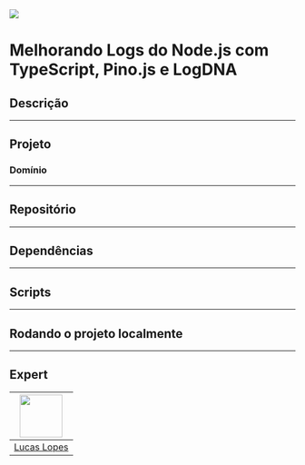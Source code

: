 <img src="https://storage.googleapis.com/golden-wind/experts-club/capa-github.svg" />

# Melhorando Logs do Node.js com TypeScript, Pino.js e LogDNA

## Descrição

-----


## Projeto

### Domínio

-----

## Repositório

-----


## Dependências

-----

## Scripts

-----

## Rodando o projeto localmente

-----

## Expert

| [<img src="https://avatars.githubusercontent.com/u/18530419?v=4" width="75px;"/>](https://github.com/LcsK) |
| :-: |
|[Lucas Lopes](https://github.com/LcsK)|
